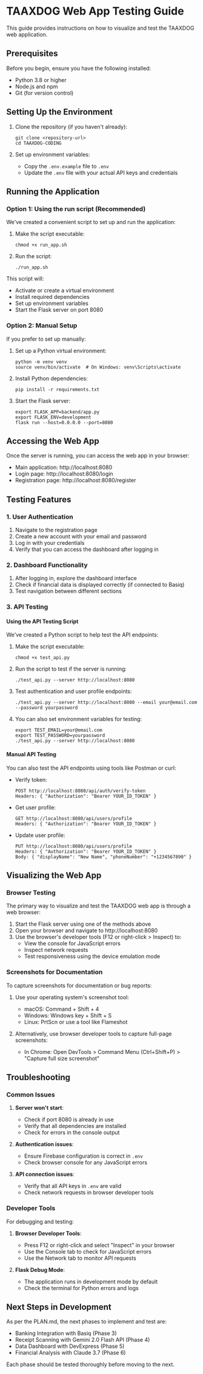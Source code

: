 # TAAXDOG Web App Testing Guide

This guide provides instructions on how to visualize and test the TAAXDOG web
application.

## Prerequisites

Before you begin, ensure you have the following installed:

- Python 3.8 or higher
- Node.js and npm
- Git (for version control)

## Setting Up the Environment

1. Clone the repository (if you haven't already):

   ```
   git clone <repository-url>
   cd TAAXDOG-CODING
   ```

2. Set up environment variables:
   - Copy the `.env.example` file to `.env`
   - Update the `.env` file with your actual API keys and credentials

## Running the Application

### Option 1: Using the run script (Recommended)

We've created a convenient script to set up and run the application:

1. Make the script executable:

   ```
   chmod +x run_app.sh
   ```

2. Run the script:
   ```
   ./run_app.sh
   ```

This script will:

- Activate or create a virtual environment
- Install required dependencies
- Set up environment variables
- Start the Flask server on port 8080

### Option 2: Manual Setup

If you prefer to set up manually:

1. Set up a Python virtual environment:

   ```
   python -m venv venv
   source venv/bin/activate  # On Windows: venv\Scripts\activate
   ```

2. Install Python dependencies:

   ```
   pip install -r requirements.txt
   ```

3. Start the Flask server:
   ```
   export FLASK_APP=backend/app.py
   export FLASK_ENV=development
   flask run --host=0.0.0.0 --port=8080
   ```

## Accessing the Web App

Once the server is running, you can access the web app in your browser:

- Main application: http://localhost:8080
- Login page: http://localhost:8080/login
- Registration page: http://localhost:8080/register

## Testing Features

### 1. User Authentication

1. Navigate to the registration page
2. Create a new account with your email and password
3. Log in with your credentials
4. Verify that you can access the dashboard after logging in

### 2. Dashboard Functionality

1. After logging in, explore the dashboard interface
2. Check if financial data is displayed correctly (if connected to Basiq)
3. Test navigation between different sections

### 3. API Testing

#### Using the API Testing Script

We've created a Python script to help test the API endpoints:

1. Make the script executable:

   ```
   chmod +x test_api.py
   ```

2. Run the script to test if the server is running:

   ```
   ./test_api.py --server http://localhost:8080
   ```

3. Test authentication and user profile endpoints:

   ```
   ./test_api.py --server http://localhost:8080 --email your@email.com --password yourpassword
   ```

4. You can also set environment variables for testing:
   ```
   export TEST_EMAIL=your@email.com
   export TEST_PASSWORD=yourpassword
   ./test_api.py --server http://localhost:8080
   ```

#### Manual API Testing

You can also test the API endpoints using tools like Postman or curl:

- Verify token:

  ```
  POST http://localhost:8080/api/auth/verify-token
  Headers: { "Authorization": "Bearer YOUR_ID_TOKEN" }
  ```

- Get user profile:

  ```
  GET http://localhost:8080/api/users/profile
  Headers: { "Authorization": "Bearer YOUR_ID_TOKEN" }
  ```

- Update user profile:
  ```
  PUT http://localhost:8080/api/users/profile
  Headers: { "Authorization": "Bearer YOUR_ID_TOKEN" }
  Body: { "displayName": "New Name", "phoneNumber": "+1234567890" }
  ```

## Visualizing the Web App

### Browser Testing

The primary way to visualize and test the TAAXDOG web app is through a web
browser:

1. Start the Flask server using one of the methods above
2. Open your browser and navigate to http://localhost:8080
3. Use the browser's developer tools (F12 or right-click > Inspect) to:
   - View the console for JavaScript errors
   - Inspect network requests
   - Test responsiveness using the device emulation mode

### Screenshots for Documentation

To capture screenshots for documentation or bug reports:

1. Use your operating system's screenshot tool:
   - macOS: Command + Shift + 4
   - Windows: Windows key + Shift + S
   - Linux: PrtScn or use a tool like Flameshot

2. Alternatively, use browser developer tools to capture full-page screenshots:
   - In Chrome: Open DevTools > Command Menu (Ctrl+Shift+P) > "Capture full size
     screenshot"

## Troubleshooting

### Common Issues

1. **Server won't start**:
   - Check if port 8080 is already in use
   - Verify that all dependencies are installed
   - Check for errors in the console output

2. **Authentication issues**:
   - Ensure Firebase configuration is correct in `.env`
   - Check browser console for any JavaScript errors

3. **API connection issues**:
   - Verify that all API keys in `.env` are valid
   - Check network requests in browser developer tools

### Developer Tools

For debugging and testing:

1. **Browser Developer Tools**:
   - Press F12 or right-click and select "Inspect" in your browser
   - Use the Console tab to check for JavaScript errors
   - Use the Network tab to monitor API requests

2. **Flask Debug Mode**:
   - The application runs in development mode by default
   - Check the terminal for Python errors and logs

## Next Steps in Development

As per the PLAN.md, the next phases to implement and test are:

- Banking Integration with Basiq (Phase 3)
- Receipt Scanning with Gemini 2.0 Flash API (Phase 4)
- Data Dashboard with DevExpress (Phase 5)
- Financial Analysis with Claude 3.7 (Phase 6)

Each phase should be tested thoroughly before moving to the next.
